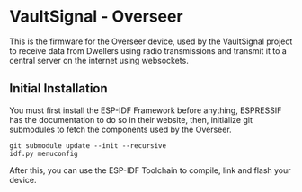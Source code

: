 # VaultSignal - Overseer

This is the firmware for the Overseer device, used by the VaultSignal project to receive data from Dwellers using
radio transmissions and transmit it to a central server on the internet using websockets.

## Initial Installation

You must first install the ESP-IDF Framework before anything, ESPRESSIF has the documentation to do so in their website,
then, initialize git submodules to fetch the components used by the Overseer.

```
git submodule update --init --recursive
idf.py menuconfig
```

After this, you can use the ESP-IDF Toolchain to compile, link and flash your device.
